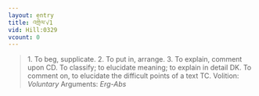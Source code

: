 ```yaml
---
layout: entry
title: འགྲེལ་√1
vid: Hill:0329
vcount: 0
---
```

> 1\. To beg, supplicate\. 2\. To put in, arrange\. 3\. To explain, comment upon CD\. To classify; to elucidate meaning; to explain in detail DK\. To comment on, to elucidate the difficult points of a text TC\.
> Volition: _Voluntary_
> Arguments: _Erg-Abs_


